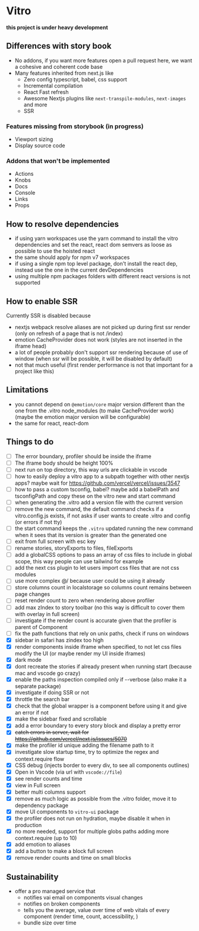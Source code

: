 # Vitro

**this project is under heavy development**

## Differences with story book

-   No addons, if you want more features open a pull request here, we want a cohesive and coherent code base
-   Many features inherited from next.js like
    -   Zero config typescript, babel, css support
    -   Incremental compilation
    -   React Fast refresh
    -   Awesome Nextjs plugins like `next-transpile-modules`, `next-images` and more
    -   SSR

### Features missing from storybook (in progress)

-   Viewport sizing
-   Display source code

### Addons that won't be implemented

-   Actions
-   Knobs
-   Docs
-   Console
-   Links
-   Props

## How to resolve dependencies

-   if using yarn workspaces use the yarn command to install the vitro dependencies and set the react, react dom semvers as loose as possible to use the hoisted react
-   the same should apply for npm v7 workspaces
-   if using a single npm top level package, don't install the react dep, instead use the one in the current devDependencies
-   using multiple npm packages folders with different react versions is not supported

## How to enable SSR

Currently SSR is disabled because

-   nextjs webpack resolve aliases are not picked up during first ssr render (only on refresh of a page that is not /index)
-   emotion CacheProvider does not work (styles are not inserted in the iframe head)
-   a lot of people probably don't support ssr rendering because of use of window (when ssr will be possible, it will be disabled by default)
-   not that much useful (first render performance is not that important for a project like this)

## Limitations

-   you cannot depend on `@emotion/core` major version different than the one from the .vitro node_modules (to make CacheProvider work) (maybe the emotion major version will be configurable)
-   the same for react, react-dom

## Things to do

-   [ ] The error boundary, profiler should be inside the iframe
-   [ ] The iframe body should be height 100%
-   [ ] next run on top directory, this way urls are clickable in vscode
-   [ ] how to easily deploy a vitro app to a subpath together with other nextjs apps? maybe wait for https://github.com/vercel/vercel/issues/3547
-   [ ] how to pass a custom tsconfig, babel? maybe add a babelPath and tsconfigPath and copy these on the vitro new and start command
-   [ ] when generating the .vitro add a version file with the current version
-   [ ] remove the new command, the default command checks if a vitro.config.js exists, if not asks if user wants to create .vitro and config (or errors if not tty)
-   [ ] the start command keeps the `.vitro` updated running the new command when it sees that its version is greater than the generated one
-   [ ] exit from full screen with esc key
-   [ ] rename stories, storyExports to files, fileExports
-   [ ] add a globalCSS options to pass an array of css files to include in global scope, this way people can use tailwind for example
-   [ ] add the next css plugin to let users import css files that are not css modules
-   [ ] use more complex @/ because user could be using it already
-   [ ] store columns count in localstorage so columns count remains between page changes
-   [ ] reset render count to zero when rendering above profiler
-   [ ] add max zIndex to story toolbar (no this way is difficult to cover them with overlay in full screen)
-   [ ] investigate if the render count is accurate given that the profiler is parent of Component
-   [ ] fix the path functions that rely on unix paths, check if runs on windows
-   [x] sidebar in safari has zindex too high
-   [x] render components inside iframe when specified, to not let css files modify the UI (or maybe render my UI inside iframes)
-   [x] dark mode
-   [x] dont recreate the stories if already present when running start (because mac and vscode go crazy)
-   [x] enable the paths inspection compiled only if --verbose (also make it a separate package)
-   [x] investigate if doing SSR or not
-   [x] throttle the search bar
-   [x] check that the global wrapper is a component before using it and give an error if not
-   [x] make the sidebar fixed and scrollable
-   [x] add a error boundary to every story block and display a pretty error
-   [x] ~~catch errors in server, wait for https://github.com/vercel/next.js/issues/5070~~
-   [x] make the profiler id unique adding the filename path to it
-   [x] investigate slow startup time, try to optimize the regex and context.require flow
-   [x] CSS debug (injects border to every div, to see all components outlines)
-   [x] Open in Vscode (via url with `vscode://file`)
-   [x] see render counts and time
-   [x] view in Full screen
-   [x] better multi columns support
-   [x] remove as much logic as possible from the .vitro folder, move it to dependency package
-   [x] move UI components to `vitro-ui` package
-   [x] the profiler does not run on hydration, maybe disable it when in production
-   [x] no more needed, support for multiple globs paths adding more context.require (up to 10)
-   [x] add emotion to aliases
-   [x] add a button to make a block full screen
-   [x] remove render counts and time on small blocks

## Sustainability

-   offer a pro managed service that
    -   notifies vai email on components visual changes
    -   notifies on broken components
    -   tells you the average, value over time of web vitals of every component (render time, count, accessibility, )
    -   bundle size over time
